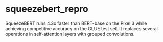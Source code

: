 # squeezebert_repro
SqueezeBERT runs 4.3x faster than BERT-base on the Pixel 3 while achieving competitive accuracy on the GLUE test set. It replaces several operations in self-attention layers with grouped convolutions.
